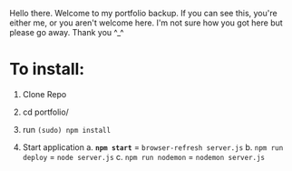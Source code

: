 Hello there. Welcome to my portfolio backup. If you can see this, you're either me, or you aren't welcome here. I'm not sure how you got here but please go away. Thank you \^\_^

# To install:

1.  Clone Repo

2.  cd portfolio/

3.  run `(sudo) npm install`

4.  Start application
    a. **`npm start`** = `browser-refresh server.js`
    b. `npm run deploy` = `node server.js`
    c. `npm run nodemon` = `nodemon server.js`
